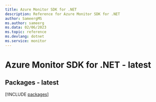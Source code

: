 ```yaml
---
title: Azure Monitor SDK for .NET
description: Reference for Azure Monitor SDK for .NET
author: SameergMS
ms.author: sameerg
ms.data: 02/06/2023
ms.topic: reference
ms.devlang: dotnet
ms.service: monitor
---
```

# Azure Monitor SDK for .NET - latest
## Packages - latest
[!INCLUDE [packages](monitor-index.md)]